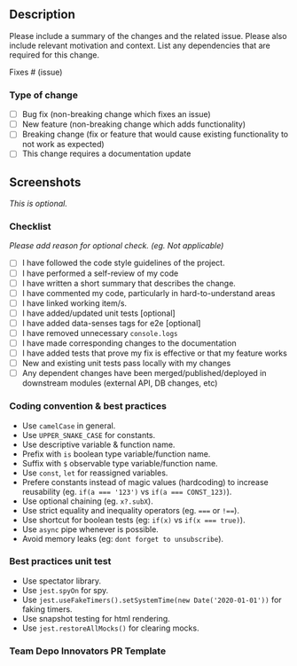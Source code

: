 ## Description
Please include a summary of the changes and the related issue. Please also include relevant motivation and context. List any dependencies that are required for this change.

Fixes # (issue)

### Type of change
- [ ] Bug fix (non-breaking change which fixes an issue)
- [ ] New feature (non-breaking change which adds functionality)
- [ ] Breaking change (fix or feature that would cause existing functionality to not work as expected)
- [ ] This change requires a documentation update

## Screenshots
*This is optional.*

### Checklist
*Please add reason for optional check. (eg. Not applicable)*

- [ ] I have followed the code style guidelines of the project.
- [ ] I have performed a self-review of my code
- [ ] I have written a short summary that describes the change.
- [ ] I have commented my code, particularly in hard-to-understand areas
- [ ] I have linked working item/s.
- [ ] I have added/updated unit tests [optional]
- [ ] I have added data-senses tags for e2e [optional]
- [ ] I have removed unnecessary `console.logs`
- [ ] I have made corresponding changes to the documentation
- [ ] I have added tests that prove my fix is effective or that my feature works
- [ ] New and existing unit tests pass locally with my changes
- [ ] Any dependent changes have been merged/published/deployed in downstream modules (external API, DB changes, etc)

### Coding convention & best practices
- Use `camelCase` in general.
- Use `UPPER_SNAKE_CASE` for constants.
- Use descriptive variable & function name.
- Prefix with `is` boolean type variable/function name.
- Suffix with `$` observable type variable/function name.
- Use `const`, `let` for reassigned variables.
- Prefere constants instead of magic values (hardcoding) to increase reusability (eg. `if(a === '123')` vs `if(a === CONST_123)`).
- Use optional chaining (eg. `x?.subX`).
- Use strict equality and inequality operators (eg. `===` or `!==`).
- Use shortcut for boolean tests (eg: `if(x)` vs `if(x === true)`).
- Use `async` pipe whenever is possible.
- Avoid memory leaks (eg: `dont forget to unsubscribe`).

### Best practices unit test
- Use spectator library.
- Use `jest.spyOn` for spy.
- Use `jest.useFakeTimers().setSystemTime(new Date('2020-01-01'))` for faking timers.
- Use snapshot testing for html rendering.
- Use `jest.restoreAllMocks()` for clearing mocks.

### Team Depo Innovators PR Template
